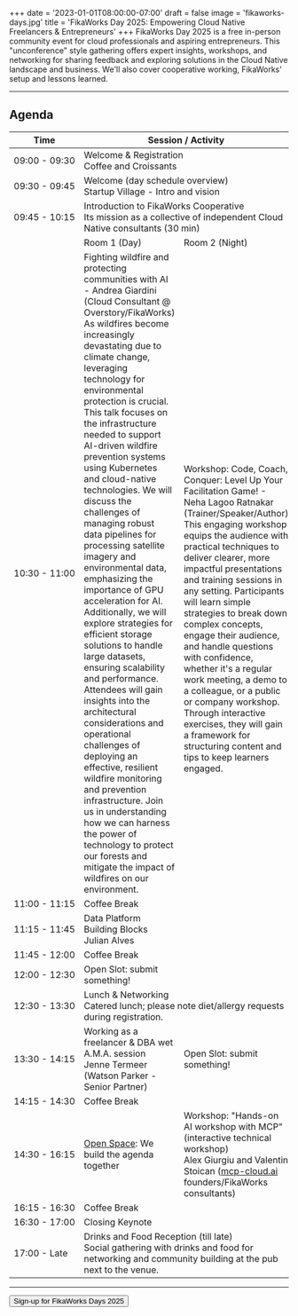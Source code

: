 +++
date = '2023-01-01T08:00:00-07:00'
draft = false
image = 'fikaworks-days.jpg'
title = 'FikaWorks Day 2025: Empowering Cloud Native Freelancers & Entrepreneurs'
+++
FikaWorks Day 2025 is a free in-person community event for cloud professionals
and aspiring entrepreneurs. This "unconference" style gathering offers expert
insights, workshops, and networking for sharing feedback and exploring
solutions in the Cloud Native landscape and business. We'll also cover
cooperative working, FikaWorks' setup and lessons learned.

<div class="h-[3em]"></div>

---

<div class="h-[3em]"></div>

## Agenda

<table class="table-auto w-full align-top mt-[3em]">
    <thead>
        <tr>
            <th>Time</th>
            <th colspan="2">Session / Activity</th>
        </tr>
    </thead>
    <tbody>
        <tr>
            <td nowrap>09:00 - 09:30</td>
            <td colspan="2">
                <span class="font-bold">Welcome & Registration</span><br />
                <span class="italic text-sm">Coffee and Croissants</span>
            </td>
        </tr>
        <tr>
            <td nowrap>09:30 - 09:45</td>
            <td colspan="2" class="py-4">
                <span class="font-bold">Welcome (day schedule overview)</span><br />
                <span class="italic text-sm">Startup Village - Intro and vision</span>
            </td>
        </tr>
        <tr>
            <td>09:45 - 10:15</td>
            <td colspan="2">
                <span class="font-bold">Introduction to FikaWorks Cooperative</span><br />
                <span class="italic text-sm">Its mission as a collective of independent
                    Cloud Native consultants (30 min)</span>
            </td>
        </tr>
        <tr>
            <td></td>
            <td class="text-center font-bold text-sm w-1/2">
                Room 1 (Day)
            </td>
            <td class="text-center font-bold text-sm w-1/2">
                Room 2 (Night)
            </td>
        </tr>
        <tr>
            <td>10:30 - 11:00</td>
            <td class="w-1/2">
                <span class="font-bold">Fighting wildfire and protecting communities with AI - Andrea
                Giardini (Cloud Consultant @ Overstory/FikaWorks)</span><br />
                <span class="italic text-sm">As wildfires become increasingly devastating due to climate
                change, leveraging technology for environmental protection is
                crucial. This talk focuses on the infrastructure needed to
                support AI-driven wildfire prevention systems using Kubernetes
                and cloud-native technologies. We will discuss the challenges
                of managing robust data pipelines for processing satellite
                imagery and environmental data, emphasizing the importance of
                GPU acceleration for AI. Additionally, we will explore
                strategies for efficient storage solutions to handle large
                datasets, ensuring scalability and performance. Attendees will
                gain insights into the architectural considerations and
                operational challenges of deploying an effective, resilient
                wildfire monitoring and prevention infrastructure. Join us in
                understanding how we can harness the power of technology to
                protect our forests and mitigate the impact of wildfires on our
                environment.</span>
            </td>
            <td rowspan="5" class="w-1/2">
                <span class="font-bold">Workshop: Code, Coach, Conquer: Level Up Your Facilitation
                Game! - Neha Lagoo Ratnakar (Trainer/Speaker/Author)</span><br />
                <span class="italic text-sm">This engaging workshop equips the audience with practical
                techniques to deliver clearer, more impactful presentations and
    training sessions in any setting. Participants will learn simple strategies
    to break down complex concepts, engage their audience, and handle questions
    with confidence, whether it's a regular work meeting, a demo to a
    colleague, or a public or company workshop. Through interactive exercises,
    they will gain
    a framework for structuring content and tips to keep learners engaged.</span>
            </td>
        </tr>
        <tr>
            <td>11:00 - 11:15</td>
            <td>Coffee Break</td>
        </tr>
        <tr>
            <td>11:15 - 11:45</td>
            <td>
                <span class="font-bold">Data Platform Building Blocks</span><br />
                <span class="italic text-sm">Julian Alves<span>
            </td>
        </tr>
        <tr>
            <td>11:45 - 12:00</td>
            <td>Coffee Break</td>
        </tr>
        <tr>
            <td>12:00 - 12:30</td>
            <td>
                <span class="font-bold">Open Slot: submit something!</span>
            </td>
        </tr>
        <tr>
            <td>12:30 - 13:30</td>
            <td colspan="2">
                <span class="font-bold">Lunch & Networking</span><br />
                <span class="italic text-sm">Catered lunch; please note diet/allergy requests during registration.</span>
            </td>
        </tr>
        <tr>
            <td>13:30 - 14:15</td>
            <td>
                <span class="font-bold">Working as a freelancer & DBA wet A.M.A. session</span><br />
                <span class="italic text-sm">Jenne Termeer (Watson Parker - Senior Partner)</span>
            </td>
            <td>
                <span class="font-bold">Open Slot: submit something!</span>
            </td>
        </tr>
        <tr>
            <td>14:15 - 14:30</td>
            <td colspan="2">Coffee Break</td>
        </tr>
        <tr>
            <td>14:30 - 16:15</td>
            <td>
                <span class="font-bold"><a href="https://en.wikipedia.org/wiki/Open_space_technology"
                    target="blank">Open Space</a>: We build
                the agenda together</span>
            </td>
            <td>
                <span class="font-bold">Workshop: "Hands-on AI
                workshop with MCP" (interactive technical workshop)</span><br />
                <span class="italic text-sm">Alex Giurgiu and Valentin Stoican (<a
                    href="http://mcp-cloud.ai" target="blank">mcp-cloud.ai</a>
                    founders/FikaWorks consultants)</span>
            </td>
        </tr>
        <tr>
            <td>16:15 - 16:30</td>
            <td colspan="2">Coffee Break</td>
        </tr>
        <tr>
            <td>16:30 - 17:00</td>
            <td colspan="2">Closing Keynote</td>
        </tr>
        <tr>
            <td>17:00 - Late</td>
            <td colspan="2">
                <span class="font-bold">Drinks and Food Reception (till late)</span><br />
                <span class="italic text-sm">Social gathering with drinks and food for networking and
                community building at the pub next to the venue.</span>
            </td>
        </tr>
    </tbody>
</table>

---

<p class="text-center mt-[3em] ">
    <button onclick="window.open('https://fikaworksday.eventbrite.nl', '_blank')" class="px-6 py-4 rounded-full bg-(--color-fika-purple) text-white cursor-pointer">
        Sign-up for FikaWorks Days 2025
    </button>
</p>
